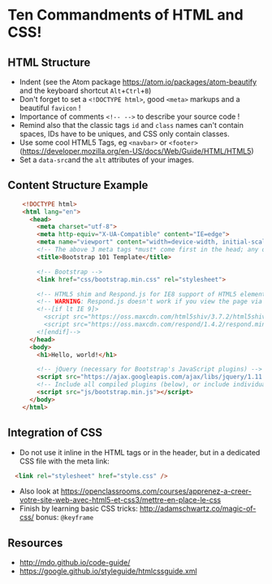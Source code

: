 # Ten Commandments of HTML and CSS!

## HTML Structure

- Indent (see the Atom package <https://atom.io/packages/atom-beautify> and the keyboard shortcut `Alt`+`Ctrl`+`B`)
- Don't forget to set a `<!DOCTYPE html>`, good `<meta>` markups and a beautiful `favicon` !
- Importance of comments `<!-- -->` to describe your source code !
- Remind also that the classic tags `id` and `class` names can't contain spaces, IDs have to be uniques, and CSS only contain classes.
- Use some cool HTML5 Tags, eg `<navbar>` or `<footer>` (<https://developer.mozilla.org/en-US/docs/Web/Guide/HTML/HTML5>)
- Set a `data-src`and the `alt` attributes of your images.

## Content Structure Example

```html
    <!DOCTYPE html>
    <html lang="en">
      <head>
        <meta charset="utf-8">
        <meta http-equiv="X-UA-Compatible" content="IE=edge">
        <meta name="viewport" content="width=device-width, initial-scale=1">
        <!-- The above 3 meta tags *must* come first in the head; any other head content must come *after* these tags -->
        <title>Bootstrap 101 Template</title>

        <!-- Bootstrap -->
        <link href="css/bootstrap.min.css" rel="stylesheet">

        <!-- HTML5 shim and Respond.js for IE8 support of HTML5 elements and media queries -->
        <!-- WARNING: Respond.js doesn't work if you view the page via file:// -->
        <!--[if lt IE 9]>
          <script src="https://oss.maxcdn.com/html5shiv/3.7.2/html5shiv.min.js"></script>
          <script src="https://oss.maxcdn.com/respond/1.4.2/respond.min.js"></script>
        <![endif]-->
      </head>
      <body>
        <h1>Hello, world!</h1>

        <!-- jQuery (necessary for Bootstrap's JavaScript plugins) -->
        <script src="https://ajax.googleapis.com/ajax/libs/jquery/1.11.3/jquery.min.js"></script>
        <!-- Include all compiled plugins (below), or include individual files as needed -->
        <script src="js/bootstrap.min.js"></script>
      </body>
    </html>
```

## Integration of CSS

- Do not use it inline in the HTML tags or in the header, but in a dedicated CSS file with the meta link:
```html
  <link rel="stylesheet" href="style.css" />
```
- Also look at <https://openclassrooms.com/courses/apprenez-a-creer-votre-site-web-avec-html5-et-css3/mettre-en-place-le-css>
- Finish by learning basic CSS tricks: http://adamschwartz.co/magic-of-css/ bonus: `@keyframe`

## Resources

- <http://mdo.github.io/code-guide/>
- <https://google.github.io/styleguide/htmlcssguide.xml>
